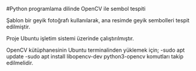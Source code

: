 #Python programlama dilinde OpenCV ile sembol tespiti

Şablon bir geyik fotoğrafı kullanılarak, ana resimde geyik sembolleri tespit edilmiştir.

Proje Ubuntu işletim sistemi üzerinde çalıştırılmıştır.

OpenCV kütüphanesinin Ubuntu terminalinden yüklemek için;
-sudo apt update
-sudo apt install libopencv-dev python3-opencv
komutları takip edilmelidir.
